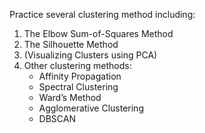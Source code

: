 Practice several clustering method including: 
1. The Elbow Sum-of-Squares Method
2. The Silhouette Method
3. (Visualizing Clusters using PCA)
4. Other clustering methods: 
    - Affinity Propagation
    - Spectral Clustering 
    - Ward’s Method
    - Agglomerative Clustering 
    - DBSCAN
